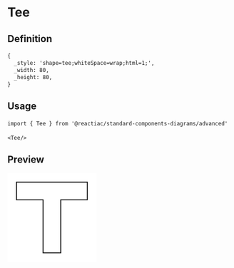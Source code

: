 # Tee

## Definition

```
{
  _style: 'shape=tee;whiteSpace=wrap;html=1;',
  _width: 80,
  _height: 80,
}
```

## Usage

```
import { Tee } from '@reactiac/standard-components-diagrams/advanced'

<Tee/>
```

## Preview

<img src="./tee.png" width="200"/>
